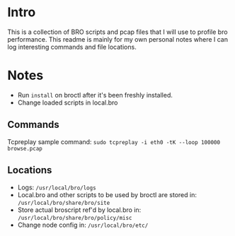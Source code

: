 # Intro 

This is a collection of BRO scripts and pcap files that I will use to profile bro performance. 
This readme is mainly for my own personal notes where I can log interesting commands and file locations. 

# Notes

* Run ```install``` on broctl after it's been freshly installed. 
* Change loaded scripts in local.bro

## Commands
Tcpreplay sample command: ```sudo tcpreplay -i eth0 -tK --loop 100000 browse.pcap```

## Locations
* Logs: ```/usr/local/bro/logs```
* Local.bro and other scripts to be used by broctl are stored in: ```/usr/local/bro/share/bro/site```
* Store actual broscript ref'd by local.bro in: ```/usr/local/bro/share/bro/policy/misc```
* Change node config in: ```/usr/local/bro/etc/```
